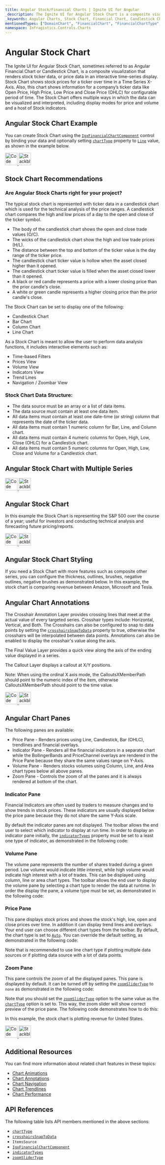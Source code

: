 ```yaml
---
title: Angular Stock/Financial Charts | Ignite UI for Angular
_description: The Ignite UI for Angular Stock Chart is a composite visualization that renders stock ticker data, or price data in an interactive time-series display. Try for FREE.
_keywords: Angular Charts, Stock Chart, Financial Chart, Candlestick Chart, OHLC Chart, Infragistics
mentionedTypes: ["DomainChart", "FinancialChart", "FinancialChartType", "IndicatorTypes", "ZoomSliderType", 'Series']
namespace: Infragistics.Controls.Charts
---
```


# Angular Stock Chart

The Ignite UI for Angular Stock Chart, sometimes referred to as Angular Financial Chart or Candlestick Chart, is a composite visualization that renders stock ticker data, or price data in an interactive time-series display. Stock Chart shows stock prices for a ticker over time in a Time Series X-Axis. Also, this chart shows information for a company’s ticker data like Open Price, High Price, Low Price and Close Price (OHLC) for configurable period of time. The Stock Chart offers multiple ways in which the data can be visualized and interpreted, including display modes for price and volume and a host of Stock indicators.

## Angular Stock Chart Example

You can create Stock Chart using the [`IgxFinancialChartComponent`]({environment:dvApiBaseUrl}/products/ignite-ui-angular/api/docs/typescript/latest/classes/igxfinancialchartcomponent.html) control by binding your data and optionally setting [`chartType`]({environment:dvApiBaseUrl}/products/ignite-ui-angular/api/docs/typescript/latest/classes/igxfinancialchartcomponent.html#charttype) property to [`Line`]({environment:dvApiBaseUrl}/products/ignite-ui-angular/api/docs/typescript/latest/enums/financialcharttype.html#line) value, as shown in the example below.

<code-view style="height: 600px"
           data-demos-base-url="{environment:dvDemosBaseUrl}"
           iframe-src="{environment:dvDemosBaseUrl}/charts/financial-chart-multiple-data"
           github-src="charts/financial-chart/multiple-data"
           alt="Angular Stock Chart Example" >
</code-view>

<html lang="en" xmlns="http://www.w3.org/1999/xhtml">
    <body>
      <a target="_blank" href="https://codesandbox.io/s/github/IgniteUI/igniteui-angular-examples/tree/master/samples/charts/financial-chart/multiple-data?fontsize=14&hidenavigation=1&theme=dark&view=preview&file=/src/app.component.html" rel="noopener noreferrer">
            <img height="40px" style="border-radius: 0rem; max-width: 100%;" alt="Code Sandbox" src="https://static.infragistics.com/xplatform/images/browsers/open-sandbox.png"/>
        </a>
        <a target="_blank" href="https://stackblitz.com/github/IgniteUI/igniteui-angular-examples/tree/master/samples/charts/financial-chart/multiple-data?file=src%2Fapp.component.html" rel="noopener noreferrer">
            <img height="40px" style="border-radius: 0rem; max-width: 100%;" alt="Stackblitz" src="https://static.infragistics.com/xplatform/images/browsers/open-stackblitz.png"/>
        </a>
    </body>
</html>

<div class="divider--half"></div>

## Stock Chart Recommendations

### Are Angular Stock Charts right for your project?

The typical stock chart is represented with ticker data in a candlestick chart which is used for the technical analysis of the price ranges. A candlestick chart compares the high and low prices of a day to the open and close of the ticker symbol.

-   The body of the candlestick chart shows the open and close trade values (O/C).
-   The wicks of the candlestick chart show the high and low trade prices (H/L).
-   The distance between the top and bottom of the ticker value is the day range of the ticker price.
-   The candlestick chart ticker value is hollow when the asset closed higher than it opened.
-   The candlestick chart ticker value is filled when the asset closed lower than it opened.
-   A black or red candle represents a price with a lower closing price than the prior candle's close.
-   A white or green candle represents a higher closing price than the prior candle's close.

The Stock Chart can be set to display one of the following:

-   Candlestick Chart
-   Bar Chart
-   Column Chart
-   Line Chart

As a Stock Chart is meant to allow the user to perform data analysis functions, it includes interactive elements such as:

-   Time-based Filters
-   Prices View
-   Volume View
-   Indicators View
-   Trend Lines
-   Navigation / Zoombar View

### Stock Chart Data Structure:

-   The data source must be an array or a list of data items.
-   The data source must contain at least one data item.
-   All data items must contain at least one date-time (or string) column that represents the date of the ticker data.
-   All data items must contain 1 numeric column for Bar, Line, and Column chart.
-   All data items must contain 4 numeric columns for Open, High, Low, Close (OHLC) for a Candlestick chart.
-   All data items must contain 5 numeric columns for Open, High, Low, Close and Volume for a Candlestick chart.

## Angular Stock Chart with Multiple Series

<code-view style="height: 600px"
           data-demos-base-url="{environment:dvDemosBaseUrl}"
           iframe-src="{environment:dvDemosBaseUrl}/charts/financial-chart-multiple-data"
           github-src="charts/financial-chart/multiple-data"
           alt="Angular Stock Index Chart" >
</code-view>

<html lang="en" xmlns="http://www.w3.org/1999/xhtml">
    <body>
      <a target="_blank" href="https://codesandbox.io/s/github/IgniteUI/igniteui-angular-examples/tree/master/samples/charts/financial-chart/multiple-data?fontsize=14&hidenavigation=1&theme=dark&view=preview&file=/src/app.component.html" rel="noopener noreferrer">
            <img height="40px" style="border-radius: 0rem; max-width: 100%;" alt="Code Sandbox" src="https://static.infragistics.com/xplatform/images/browsers/open-sandbox.png"/>
        </a>
        <a target="_blank" href="https://stackblitz.com/github/IgniteUI/igniteui-angular-examples/tree/master/samples/charts/financial-chart/multiple-data?file=src%2Fapp.component.html" rel="noopener noreferrer">
            <img height="40px" style="border-radius: 0rem; max-width: 100%;" alt="Stackblitz" src="https://static.infragistics.com/xplatform/images/browsers/open-stackblitz.png"/>
        </a>
    </body>
</html>

<div class="divider--half"></div>

## Angular Stock Chart

In this example the Stock Chart is representing the S&P 500 over the course of a year; useful for investors and conducting technical analysis and forecasting future pricing/reports.

<code-view style="height: 600px"
           data-demos-base-url="{environment:dvDemosBaseUrl}"
           iframe-src="{environment:dvDemosBaseUrl}/charts/financial-chart-stock-index-chart"
           github-src="charts/financial-chart/stock-index-chart"
           alt="Angular Stock Index Chart" >
</code-view>

<html lang="en" xmlns="http://www.w3.org/1999/xhtml">
    <body>
      <a target="_blank" href="https://codesandbox.io/s/github/IgniteUI/igniteui-angular-examples/tree/master/samples/charts/financial-chart/stock-index-chart?fontsize=14&hidenavigation=1&theme=dark&view=preview&file=/src/app.component.html" rel="noopener noreferrer">
            <img height="40px" style="border-radius: 0rem; max-width: 100%;" alt="Code Sandbox" src="https://static.infragistics.com/xplatform/images/browsers/open-sandbox.png"/>
        </a>
        <a target="_blank" href="https://stackblitz.com/github/IgniteUI/igniteui-angular-examples/tree/master/samples/charts/financial-chart/stock-index-chart?file=src%2Fapp.component.html" rel="noopener noreferrer">
            <img height="40px" style="border-radius: 0rem; max-width: 100%;" alt="Stackblitz" src="https://static.infragistics.com/xplatform/images/browsers/open-stackblitz.png"/>
        </a>
    </body>
</html>

<div class="divider--half"></div>

## Angular Stock Chart Styling

If you need a Stock Chart with more features such as composite other series, you can configure the thickness, outlines, brushes, negative outlines, negative brushes as demonstrated below. In this example, the stock chart is comparing revenue between Amazon, Microsoft and Tesla.

<code-view style="height: 600px"
           data-demos-base-url="{environment:dvDemosBaseUrl}"
           iframe-src="{environment:dvDemosBaseUrl}/charts/financial-chart-styling"
           alt="Angular Stock Index Chart" >
</code-view>

<div class="divider--half"></div>

## Angular Chart Annotations

The Crosshair Annotation Layer provides crossing lines that meet at the actual value of every targeted series. Crosshair types include: Horizontal, Vertical, and Both. The Crosshairs can also be configured to snap to data points by setting the [`crosshairsSnapToData`]({environment:dvApiBaseUrl}/products/ignite-ui-angular/api/docs/typescript/latest/classes/igxdomainchartcomponent.html#crosshairssnaptodata) property to true, otherwise the crosshairs will be interpolated between data points. Annotations can also be enabled to display the crosshair's value along the axis.

The Final Value Layer provides a quick view along the axis of the ending value displayed in a series.

The Callout Layer displays a callout at X/Y positions.

Note: When using the ordinal X axis mode, the CalloutsXMemberPath should point to the numeric index of the item, otherwise CalloutsXMemberPath should point to the time value.

<code-view style="height: 600px"
           data-demos-base-url="{environment:dvDemosBaseUrl}"
           iframe-src="{environment:dvDemosBaseUrl}/charts/financial-chart-annotations"
           github-src="charts/financial-chart/annotations"
           alt="Angular Chart Annotations" >
</code-view>

<html lang="en" xmlns="http://www.w3.org/1999/xhtml">
    <body>
      <a target="_blank" href="https://codesandbox.io/s/github/IgniteUI/igniteui-angular-examples/tree/master/samples/charts/financial-chart/annotations?fontsize=14&hidenavigation=1&theme=dark&view=preview&file=/src/app.component.html" rel="noopener noreferrer">
            <img height="40px" style="border-radius: 0rem; max-width: 100%;" alt="Code Sandbox" src="https://static.infragistics.com/xplatform/images/browsers/open-sandbox.png"/>
        </a>
        <a target="_blank" href="https://stackblitz.com/github/IgniteUI/igniteui-angular-examples/tree/master/samples/charts/financial-chart/annotations?file=src%2Fapp.component.html" rel="noopener noreferrer">
            <img height="40px" style="border-radius: 0rem; max-width: 100%;" alt="Stackblitz" src="https://static.infragistics.com/xplatform/images/browsers/open-stackblitz.png"/>
        </a>
    </body>
</html>

<div class="divider--half"></div>

## Angular Chart Panes

The following panes are available:

-   Price Pane - Renders prices using Line, Candlestick, Bar (OHLC), trendlines and financial overlays.
-   Indicator Pane - Renders all the financial indicators in a separate chart while the BollingerBands and PriceChannel overlays are rendered in the Price Pane because they share the same values range on Y-Axis.
-   Volume Pane - Renders stocks volumes using Column, Line, and Area chart types below all above panes.
-   Zoom Pane - Controls the zoom of all the panes and it is always rendered at bottom of the chart.

### Indicator Pane

Financial Indicators are often used by traders to measure changes and to show trends in stock prices. These indicators are usually displayed below the price pane because they do not share the same Y-Axis scale.

By default the indicator panes are not displayed. The toolbar allows the end user to select which indicator to display at run time.
In order to display an indicator pane initially, the [`indicatorTypes`]({environment:dvApiBaseUrl}/products/ignite-ui-angular/api/docs/typescript/latest/classes/igxfinancialchartcomponent.html#indicatortypes) property must be set to a least one type of indicator, as demonstrated in the following code:

### Volume Pane

The volume pane represents the number of shares traded during a given period. Low volume would indicate little interest, while high volume would indicate high interest with a lot of trades.  This can be displayed using column, line or area chart types. The toolbar allows the end user to display the volume pane by selecting a chart type to render the data at runtime. In order the display the pane, a volume type must be set, as demonstrated in the following code:

### Price Pane

This pane displays stock prices and shows the stock's high, low, open and close prices over time. In addition it can display trend lines and overlays. Your end user can choose different chart types from the toolbar. By default, the chart type is set to [`Auto`]({environment:dvApiBaseUrl}/products/ignite-ui-angular/api/docs/typescript/latest/enums/financialcharttype.html#auto). You can override the default setting, as demonstrated in the following code:

Note that is recommended to use line chart type if plotting multiple data sources or if plotting data source with a lot of data points.

### Zoom Pane

This pane controls the zoom of all the displayed panes. This pane is displayed by default. It can be turned off by setting the [`zoomSliderType`]({environment:dvApiBaseUrl}/products/ignite-ui-angular/api/docs/typescript/latest/classes/igxfinancialchartcomponent.html#zoomslidertype) to `none` as demonstrated in the following code:

Note that you should set the [`zoomSliderType`]({environment:dvApiBaseUrl}/products/ignite-ui-angular/api/docs/typescript/latest/classes/igxfinancialchartcomponent.html#zoomslidertype) option to the same value as the [`chartType`]({environment:dvApiBaseUrl}/products/ignite-ui-angular/api/docs/typescript/latest/classes/igxfinancialchartcomponent.html#charttype) option is set to. This way, the zoom slider will show correct preview of the price pane. The following code demonstrates how to do this:

In this example, the stock chart is plotting revenue for United States.

<code-view style="height: 600px"
           data-demos-base-url="{environment:dvDemosBaseUrl}"
           iframe-src="{environment:dvDemosBaseUrl}/charts/financial-chart-panes"
           github-src="charts/financial-chart/panes"
           alt="Angular Chart Panes" >
</code-view>

<html lang="en" xmlns="http://www.w3.org/1999/xhtml">
    <body>
      <a target="_blank" href="https://codesandbox.io/s/github/IgniteUI/igniteui-angular-examples/tree/master/samples/charts/financial-chart/panes?fontsize=14&hidenavigation=1&theme=dark&view=preview&file=/src/app.component.html" rel="noopener noreferrer">
            <img height="40px" style="border-radius: 0rem; max-width: 100%;" alt="Code Sandbox" src="https://static.infragistics.com/xplatform/images/browsers/open-sandbox.png"/>
        </a>
        <a target="_blank" href="https://stackblitz.com/github/IgniteUI/igniteui-angular-examples/tree/master/samples/charts/financial-chart/panes?file=src%2Fapp.component.html" rel="noopener noreferrer">
            <img height="40px" style="border-radius: 0rem; max-width: 100%;" alt="Stackblitz" src="https://static.infragistics.com/xplatform/images/browsers/open-stackblitz.png"/>
        </a>
    </body>
</html>

<div class="divider--half"></div>

## Additional Resources

You can find more information about related chart features in these topics:

-   [Chart Animations](../features/chart-animations.md)
-   [Chart Annotations](../features/chart-annotations.md)
-   [Chart Navigation](../features/chart-navigation.md)
-   [Chart Trendlines](../features/chart-trendlines.md)
-   [Chart Performance](../features/chart-performance.md)

## API References

The following table lists API members mentioned in the above sections:

-   [`chartType`]({environment:dvApiBaseUrl}/products/ignite-ui-angular/api/docs/typescript/latest/classes/igxfinancialchartcomponent.html#charttype)
-   [`crosshairsSnapToData`]({environment:dvApiBaseUrl}/products/ignite-ui-angular/api/docs/typescript/latest/classes/igxdomainchartcomponent.html#crosshairssnaptodata)
-   `ItemsSource`
-   [`IgxFinancialChartComponent`]({environment:dvApiBaseUrl}/products/ignite-ui-angular/api/docs/typescript/latest/classes/igxfinancialchartcomponent.html)
-   [`indicatorTypes`]({environment:dvApiBaseUrl}/products/ignite-ui-angular/api/docs/typescript/latest/classes/igxfinancialchartcomponent.html#indicatortypes)
-   [`zoomSliderType`]({environment:dvApiBaseUrl}/products/ignite-ui-angular/api/docs/typescript/latest/classes/igxfinancialchartcomponent.html#zoomslidertype)
